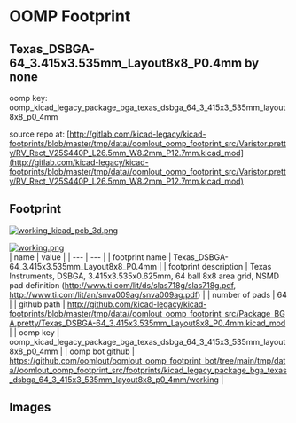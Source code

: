 # OOMP Footprint  
## Texas_DSBGA-64_3.415x3.535mm_Layout8x8_P0.4mm  by none  
  
oomp key: oomp_kicad_legacy_package_bga_texas_dsbga_64_3_415x3_535mm_layout8x8_p0_4mm  
  
source repo at: [http://gitlab.com/kicad-legacy/kicad-footprints/blob/master/tmp/data//oomlout_oomp_footprint_src/Varistor.pretty/RV_Rect_V25S440P_L26.5mm_W8.2mm_P12.7mm.kicad_mod](http://gitlab.com/kicad-legacy/kicad-footprints/blob/master/tmp/data//oomlout_oomp_footprint_src/Varistor.pretty/RV_Rect_V25S440P_L26.5mm_W8.2mm_P12.7mm.kicad_mod)  
## Footprint  
  
[![working_kicad_pcb_3d.png](working_kicad_pcb_3d_600.png)](working_kicad_pcb_3d.png)  
  
[![working.png](working_600.png)](working.png)  
| name | value | 
| --- | --- | 
| footprint name | Texas_DSBGA-64_3.415x3.535mm_Layout8x8_P0.4mm | 
| footprint description | Texas Instruments, DSBGA, 3.415x3.535x0.625mm, 64 ball 8x8 area grid, NSMD pad definition (http://www.ti.com/lit/ds/slas718g/slas718g.pdf, http://www.ti.com/lit/an/snva009ag/snva009ag.pdf) | 
| number of pads | 64 | 
| github path | http://github.com/kicad-legacy/kicad-footprints/blob/master/tmp/data//oomlout_oomp_footprint_src/Package_BGA.pretty/Texas_DSBGA-64_3.415x3.535mm_Layout8x8_P0.4mm.kicad_mod | 
| oomp key | oomp_kicad_legacy_package_bga_texas_dsbga_64_3_415x3_535mm_layout8x8_p0_4mm | 
| oomp bot github | https://github.com/oomlout/oomlout_oomp_footprint_bot/tree/main/tmp/data//oomlout_oomp_footprint_src/footprints/kicad_legacy_package_bga_texas_dsbga_64_3_415x3_535mm_layout8x8_p0_4mm/working | 
## Images  
